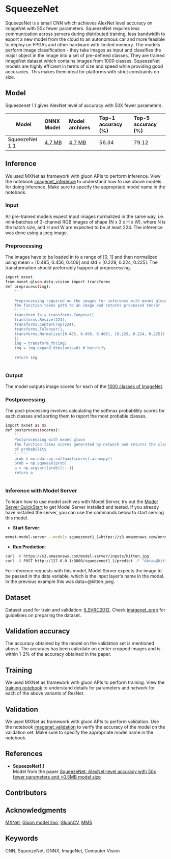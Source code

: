 # SqueezeNet
SqueezeNet is a small CNN which achieves AlexNet level accuracy on ImageNet with 50x fewer parameters. SqueezeNet requires less communication across servers during distributed training, less bandwidth to export a new model from the cloud to an autonomous car and more feasible to deploy on FPGAs and other hardware with limited memory. The models perform image classification - they take images as input and classifies the major object in the image into a set of pre-defined classes. They are trained ImageNet dataset which contains images from 1000 classes. SqueezeNet models are highly efficient in terms of size and speed while providing good accuracies. This makes them ideal for platforms with strict constraints on size.

## Model
Squeezenet 1.1 gives AlexNet level of accuracy with 50X fewer parameters.
<!-- SqueezeNet 1.1 has 2.4x less computation and slightly fewer parameters than SqueezeNet 1.0, without sacrificing accuracy.-->

|Model        |ONNX Model  | Model archives|Top-1 accuracy (%)|Top-5 accuracy (%)|
|-------------|:--------------|:--------------|:--------------|:--------------|
|SqueezeNet 1.1|    [4.7 MB](https://s3.amazonaws.com/onnx-model-zoo/squeezenet/squeezenet1.1/squeezenet1.1.onnx)    |  [4.7 MB](https://s3.amazonaws.com/onnx-model-zoo/squeezenet/squeezenet1.1/squeezenet1.1.model)     |56.34     |     79.12     |

<!--
 |SqueezeNet 1.0|    [4.8 MB](https://s3.amazonaws.com/onnx-model-zoo/squeezenet/squeezenet1.0/squeezenet1.0.onnx)    |  [4.8 MB](https://s3.amazonaws.com/onnx-model-zoo/squeezenet/squeezenet1.0/squeezenet1.0.model)     | 56.52     |     79.07     |
-->

## Inference
We used MXNet as framework with gluon APIs to perform inference. View the notebook [imagenet_inference](../imagenet_inference.ipynb) to understand how to use above models for doing inference. Make sure to specify the appropriate model name in the notebook.

### Input 
All pre-trained models expect input images normalized in the same way, i.e. mini-batches of 3-channel RGB images of shape (N x 3 x H x W), where N is the batch size, and H and W are expected to be at least 224. The inference was done using a jpeg image.

### Preprocessing
The images have to be loaded in to a range of [0, 1] and then normalized using mean = [0.485, 0.456, 0.406] and std = [0.229, 0.224, 0.225]. The transformation should preferrably happen at preprocessing.

```bash
import mxnet
from mxnet.gluon.data.vision import transforms
def preprocess(img):   
    '''
    
    Preprocessing required on the images for inference with mxnet gluon
    The function takes path to an image and returns processed tensor
    ''''''
    transform_fn = transforms.Compose([
    transforms.Resize(224),
    transforms.CenterCrop(224),
    transforms.ToTensor(),
    transforms.Normalize([0.485, 0.456, 0.406], [0.229, 0.224, 0.225])
    ])
    img = transform_fn(img)
    img = img.expand_dims(axis=0) # batchify
    
    return img
    
 ```
 

### Output
The model outputs image scores for each of the [1000 classes of ImageNet](../synset.txt).

### Postprocessing
The post-processing involves calculating the softmax probablility scores for each classes and sorting them to report the most probable classes.

```bash
import mxnet as mx
def postprocess(scores): 
    '''
    Postprocessing with mxnet gluon
    The function takes scores generated by network and returns the class IDs in decreasing order
    of probability
    ''''''
    prob = mx.ndarray.softmax(scores).asnumpy()
    prob = np.squeeze(prob)
    a = np.argsort(prob)[::-1]
    return a
    
 ```

### Inference with Model Server
To learn how to use model archives with Model Server, try out the [Model Server QuickStart](https://github.com/awslabs/mxnet-model-server/blob/master/README.md#quick-start) to get Model Server installed and tested. If you already have installed the server, you can use the commands below to start serving this model.
* **Start Server**:
```bash
mxnet-model-server --models squeezenet1_1=https://s3.amazonaws.com/onnx-model-zoo/squeezentnet/squeezenet1.1/squeezenet1.1.model
```

* **Run Prediction**:
```bash
curl -O https://s3.amazonaws.com/model-server/inputs/kitten.jpg
curl -X POST http://127.0.0.1:8080/squeezenet1_1/predict -F "data=@kitten.jpeg"
```
For inference requests with this model, Model Server expects the image to be passed in the data variable, which is the input layer's name in the model. In the previous example this was data=@kitten.jpeg.

## Dataset
Dataset used for train and validation: [ILSVRC2012](http://www.image-net.org/challenges/LSVRC/2012/). Check [imagenet_prep](../imagenet_prep.md) for guidelines on preparing the dataset.

## Validation accuracy
The accuracy obtained by the model on the validation set is mentioned above. The accuracy has been calculate on center cropped images and is within 1-2% of the accuracy obtained in the paper.
<!--
|Model        |Top-1 accuracy (%)|Top-5 accuracy (%)|
|-------------|:--------------|:--------------|
|SqueezeNet 1.0|     56.52     |     79.07     |
|SqueezeNet 1.1|     56.34     |     79.12     |
-->


## Training
We used MXNet as framework with gluon APIs to perform training. View the [training notebook](train_squeezenet.ipynb) to understand details for parameters and network for each of the above variants of ResNet.

## Validation
We used MXNet as framework with gluon APIs to perform validation. Use the notebook [imagenet_validation](../imagenet_validation.ipynb) to verify the accuracy of the model on the validation set. Make sure to specify the appropriate model name in the notebook.

## References
* **SqueezeNet1.1**  
Model from the paper [SqueezeNet: AlexNet-level accuracy with 50x fewer parameters and <0.5MB model size](https://arxiv.org/abs/1602.07360)
<!-- * **SqueezeNet1.1**   
Model from [Official SqueezeNet repo](https://github.com/DeepScale/SqueezeNet/tree/master/SqueezeNet_v1.1).
-->
## Contributors

## Acknowledgments
[MXNet](http://mxnet.incubator.apache.org), [Gluon model zoo](https://mxnet.incubator.apache.org/api/python/gluon/model_zoo.html), [GluonCV](https://gluon-cv.mxnet.io), [MMS](https://github.com/awslabs/mxnet-model-server)

## Keywords
CNN, SqueezeNet, ONNX, ImageNet, Computer Vision